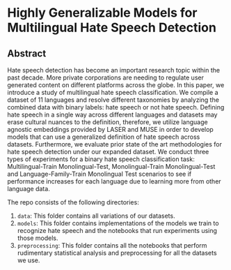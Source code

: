 # Highly Generalizable Models for Multilingual Hate Speech Detection

## Abstract

Hate speech detection has become an important research topic within the past decade. More private corporations are needing to regulate user generated content on different platforms across the globe. In this paper, we introduce a study of multilingual hate speech classification. We compile a dataset of 11 languages and resolve different taxonomies by analyzing the combined data with binary labels: hate speech or not hate speech. Defining hate speech in a single way across different languages and datasets may erase cultural nuances to the definition, therefore, we utilize language agnostic embeddings provided by LASER and MUSE in order to develop models that can use a generalized definition of hate speech across datasets. Furthermore, we evaluate prior state of the art methodologies for hate speech detection under our expanded dataset. We conduct three types of experiments for a binary hate speech classification task: Multilingual-Train Monolingual-Test,  Monolingual-Train Monolingual-Test and Language-Family-Train Monolingual Test scenarios to see if performance increases for each language due to learning more from other language data. 


The repo consists of the following directories:
1. `data`: This folder contains all variations of our datasets.
2. `models`: This folder contains implementations of the models we train to recognize hate speech and the notebooks that run experiments using those models.
3. `preprocessing`: This folder contains all the notebooks that perform rudimentary statistical analysis and preprocessing for all the datasets we use.
